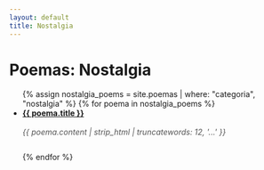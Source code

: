 ```yaml
---
layout: default
title: Nostalgia
---
```


<div class="container">
  <h1>Poemas: Nostalgia</h1>
  <ul>
    {% assign nostalgia_poems = site.poemas | where: "categoria", "nostalgia" %}
    {% for poema in nostalgia_poems %}
      <li style="margin-bottom:2em;">
  <a href="{{ poema.url }}"><strong>{{ poema.title }}</strong></a><br>
        <span style="display:block; color:#555; font-style:italic; white-space:pre-line;">
          {{ poema.content | strip_html | truncatewords: 12, '...' }}
        </span>
      </li>
    {% endfor %}
  </ul>
</div>
